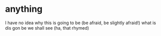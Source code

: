 # anything
I have no idea why this is going to be (be afraid, be slightly afraid!)
what is dis gon be we shall see (ha, that rhymed)
